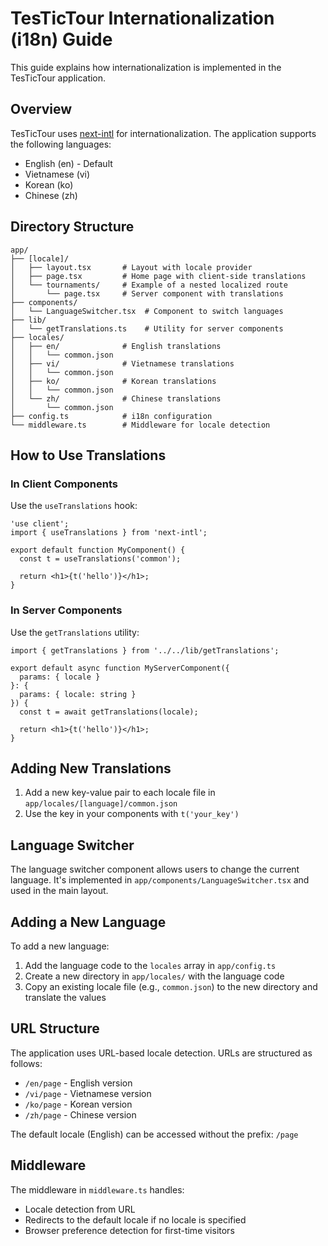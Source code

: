 # TesTicTour Internationalization (i18n) Guide

This guide explains how internationalization is implemented in the TesTicTour application.

## Overview

TesTicTour uses [next-intl](https://next-intl-docs.vercel.app/) for internationalization. The application supports the following languages:

- English (en) - Default
- Vietnamese (vi)
- Korean (ko)
- Chinese (zh)

## Directory Structure

```
app/
├── [locale]/
│   ├── layout.tsx       # Layout with locale provider
│   ├── page.tsx         # Home page with client-side translations
│   └── tournaments/     # Example of a nested localized route
│       └── page.tsx     # Server component with translations
├── components/
│   └── LanguageSwitcher.tsx  # Component to switch languages
├── lib/
│   └── getTranslations.ts    # Utility for server components
├── locales/
│   ├── en/              # English translations
│   │   └── common.json
│   ├── vi/              # Vietnamese translations
│   │   └── common.json
│   ├── ko/              # Korean translations
│   │   └── common.json
│   └── zh/              # Chinese translations
│       └── common.json
├── config.ts            # i18n configuration
└── middleware.ts        # Middleware for locale detection
```

## How to Use Translations

### In Client Components

Use the `useTranslations` hook:

```tsx
'use client';
import { useTranslations } from 'next-intl';

export default function MyComponent() {
  const t = useTranslations('common');
  
  return <h1>{t('hello')}</h1>;
}
```

### In Server Components

Use the `getTranslations` utility:

```tsx
import { getTranslations } from '../../lib/getTranslations';

export default async function MyServerComponent({
  params: { locale }
}: {
  params: { locale: string }
}) {
  const t = await getTranslations(locale);
  
  return <h1>{t('hello')}</h1>;
}
```

## Adding New Translations

1. Add a new key-value pair to each locale file in `app/locales/[language]/common.json`
2. Use the key in your components with `t('your_key')`

## Language Switcher

The language switcher component allows users to change the current language. It's implemented in `app/components/LanguageSwitcher.tsx` and used in the main layout.

## Adding a New Language

To add a new language:

1. Add the language code to the `locales` array in `app/config.ts`
2. Create a new directory in `app/locales/` with the language code
3. Copy an existing locale file (e.g., `common.json`) to the new directory and translate the values

## URL Structure

The application uses URL-based locale detection. URLs are structured as follows:

- `/en/page` - English version
- `/vi/page` - Vietnamese version
- `/ko/page` - Korean version
- `/zh/page` - Chinese version

The default locale (English) can be accessed without the prefix: `/page`

## Middleware

The middleware in `middleware.ts` handles:
- Locale detection from URL
- Redirects to the default locale if no locale is specified
- Browser preference detection for first-time visitors 